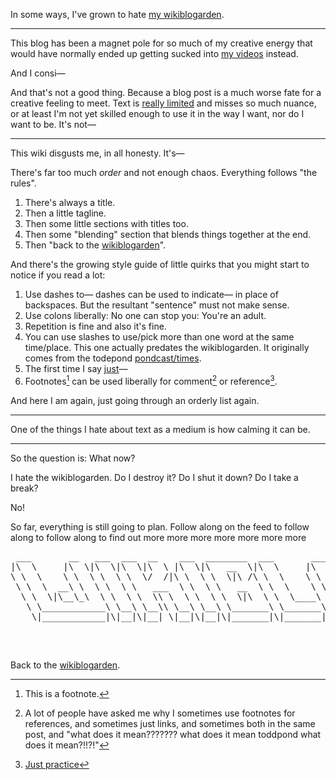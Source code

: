 In some ways, I've grown to hate [my wikiblogarden](/wikiblogarden).

<hr>

This blog has been a magnet pole for so much of my creative energy that would have normally ended up getting sucked into [my videos](https://youtube.com/@todepond) instead. 

And I consi—

And that's not a good thing. Because a blog post is a much worse fate for a creative feeling to meet. Text is [really limited](https://www.todepond.com/wikiblogarden/art/voice/finding/words/) and misses so much nuance, or at least I'm not yet skilled enough to use it in the way I want, nor do I want to be. It's not—

<hr>

This wiki disgusts me, in all honesty. It's—

There's far too much *order* and not enough chaos. Everything follows "the rules".

1. There's always a title.
2. Then a little tagline.
3. Then some little sections with titles too.
4. Then some "blending" section that blends things together at the end.
5. Then "back to the [wikiblogarden](/wikiblogarden)".

And there's the growing style guide of little quirks that you might start to notice if you read a lot: 

1. Use dashes to— dashes can be used to indicate— in place of backspaces. But the resultant "sentence" must not make sense. 
2. Use colons liberally: No one can stop you: You're an adult. 
3. Repetition is fine and also it's fine.
4. You can use slashes to use/pick more than one word at the same time/place. This one actually predates the wikiblogarden. It originally comes from the todepond [pondcast/times](/pondcast).
5. The first time I say [just](https://www.todepond.com/wikiblogarden/better-computing/just/)—
6. Footnotes[^foot] can be used liberally for comment[^comment] or reference[^ref].

And here I am again, just going through an orderly list again.

<hr>

One of the things I hate about text as a medium is how calming it can be. 

<hr>

So the question is: What now? 

I hate the wikiblogarden. Do I destroy it? Do I shut it down? Do I take a break? 

No!

So far, everything is still going to plan. Follow along on the feed to follow along to follow along to find out more more more more more more more

<pre>
 ___       __   ___  ___  __    ___  ________  ___       ________  ________  ________  ________  ________  _______   ________           ________  ___  ___  ________  ________  _______           _________  ___       __   ________     
|\  \     |\  \|\  \|\  \|\  \ |\  \|\   __  \|\  \     |\   __  \|\   ____\|\   __  \|\   __  \|\   ___ \|\  ___ \ |\   ___  \        |\   __  \|\  \|\  \|\   __  \|\   ____\|\  ___ \         |\___   ___\\  \     |\  \|\   __  \    
\ \  \    \ \  \ \  \ \  \/  /|\ \  \ \  \|\ /\ \  \    \ \  \|\  \ \  \___|\ \  \|\  \ \  \|\  \ \  \_|\ \ \   __/|\ \  \\ \  \       \ \  \|\  \ \  \\\  \ \  \|\  \ \  \___|\ \   __/|        \|___ \  \_\ \  \    \ \  \ \  \|\  \   
 \ \  \  __\ \  \ \  \ \   ___  \ \  \ \   __  \ \  \    \ \  \\\  \ \  \  __\ \   __  \ \   _  _\ \  \ \\ \ \  \_|/_\ \  \\ \  \       \ \   ____\ \   __  \ \   __  \ \_____  \ \  \_|/__           \ \  \ \ \  \  __\ \  \ \  \\\  \  
  \ \  \|\__\_\  \ \  \ \  \\ \  \ \  \ \  \|\  \ \  \____\ \  \\\  \ \  \|\  \ \  \ \  \ \  \\  \\ \  \_\\ \ \  \_|\ \ \  \\ \  \       \ \  \___|\ \  \ \  \ \  \ \  \|____|\  \ \  \_|\ \           \ \  \ \ \  \|\__\_\  \ \  \\\  \ 
   \ \____________\ \__\ \__\\ \__\ \__\ \_______\ \_______\ \_______\ \_______\ \__\ \__\ \__\\ _\\ \_______\ \_______\ \__\\ \__\       \ \__\    \ \__\ \__\ \__\ \__\____\_\  \ \_______\           \ \__\ \ \____________\ \_______\
    \|____________|\|__|\|__| \|__|\|__|\|_______|\|_______|\|_______|\|_______|\|__|\|__|\|__|\|__|\|_______|\|_______|\|__| \|__|        \|__|     \|__|\|__|\|__|\|__|\_________\|_______|            \|__|  \|____________|\|_______|
                                                                                                                                                                        \|_________|                                          
</pre>

<br>

Back to the [wikiblogarden](/wikiblogarden).



[^foot]: This is a footnote.
[^comment]: A lot of people have asked me why I sometimes use footnotes for references, and sometimes just links, and sometimes both in the same post[^true], and "what does it mean??????? what does it mean toddpond what does it mean?!!?!"
[^ref]: [Just practice](https://www.todepond.com/wikiblogarden/genocide/platform/)
[^true]: [True for you style](https://www.todepond.com/wikiblogarden/academia/style/true-for-you/)
